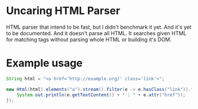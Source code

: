 # Uncaring HTML Parser

HTML parser that intend to be fast, but I didn't benchmark it yet. And it's yet
to be documented. And it doesn't parse all HTML. It searches given HTML for
matching tags without parsing whole HTML or building it's DOM.

# Example usage

```java
String html = "<a href='http://example.org/' class='link'>";

new Html(html).elements("a").stream().filter(e -> e.hasClass("link")).forEach(e -> {
    System.out.println(e.getTextContent() + " : " + e.attr("href"));
});
```
